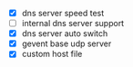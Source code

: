 
- [X] dns server speed test
- [ ] internal dns server support
- [X] dns server auto switch
- [X] gevent base udp server
- [X] custom host file
